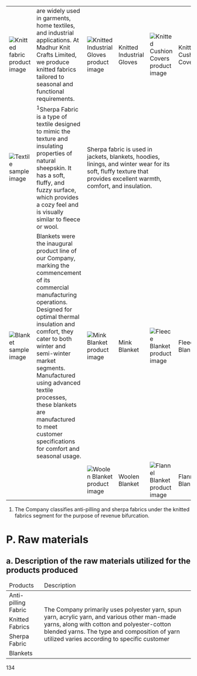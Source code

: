 <table><tr><td><img src="image_1.png" alt="Knitted fabric product image"></td><td>are widely used in garments, home textiles, and industrial applications. At Madhur Knit Crafts Limited, we produce knitted fabrics tailored to seasonal and functional requirements.</td><td><img src="image_2.png" alt="Knitted Industrial Gloves product image"></td><td>Knitted Industrial Gloves</td><td><img src="image_3.png" alt="Knitted Cushion Covers product image"></td><td>Knitted Cushion Covers</td></tr><tr><td><img src="image_4.png" alt="Textile sample image"></td><td><sup>1</sup>Sherpa Fabric is a type of textile designed to mimic the texture and insulating properties of natural sheepskin. It has a soft, fluffy, and fuzzy surface, which provides a cozy feel and is visually similar to fleece or wool.</td><td colspan="3">Sherpa fabric is used in jackets, blankets, hoodies, linings, and winter wear for its soft, fluffy texture that provides excellent warmth, comfort, and insulation.</td></tr><tr><td><img src="image_5.png" alt="Blanket sample image"></td><td>Blankets were the inaugural product line of our Company, marking the commencement of its commercial manufacturing operations. Designed for optimal thermal insulation and comfort, they cater to both winter and semi-winter market segments. Manufactured using advanced textile processes, these blankets are manufactured to meet customer specifications for comfort and seasonal usage.</td><td><img src="image_6.png" alt="Mink Blanket product image"></td><td>Mink Blanket</td><td><img src="image_7.png" alt="Fleece Blanket product image"></td><td>Fleece Blanket</td></tr><tr><td></td><td></td><td><img src="image_8.png" alt="Woolen Blanket product image"></td><td>Woolen Blanket</td><td><img src="image_9.png" alt="Flannel Blanket product image"></td><td>Flannel Blanket</td></tr></table>

1. The Company classifies anti-pilling and sherpa fabrics under the knitted fabrics segment for the purpose of revenue bifurcation.

# P. Raw materials

## a. Description of the raw materials utilized for the products produced

<table><thead><tr><td>Products</td><td>Description</td></tr></thead><tbody><tr><td>Anti-pilling Fabric</td><td rowspan="4">The Company primarily uses polyester yarn, spun yarn, acrylic yarn, and various other man-made yarns, along with cotton and polyester-cotton blended yarns. The type and composition of yarn utilized varies according to specific customer</td></tr><tr><td>Knitted Fabrics</td></tr><tr><td>Sherpa Fabric</td></tr><tr><td>Blankets</td></tr></tbody></table>

134